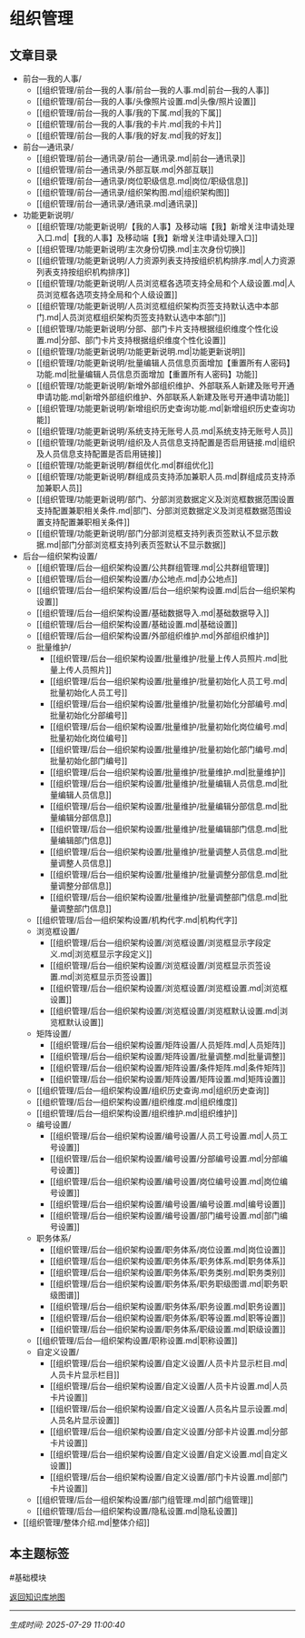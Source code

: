 # 组织管理

## 文章目录
- 前台—我的人事/
  - [[组织管理/前台—我的人事/前台—我的人事.md|前台—我的人事]]
  - [[组织管理/前台—我的人事/头像照片设置.md|头像/照片设置]]
  - [[组织管理/前台—我的人事/我的下属.md|我的下属]]
  - [[组织管理/前台—我的人事/我的卡片.md|我的卡片]]
  - [[组织管理/前台—我的人事/我的好友.md|我的好友]]
- 前台—通讯录/
  - [[组织管理/前台—通讯录/前台—通讯录.md|前台—通讯录]]
  - [[组织管理/前台—通讯录/外部互联.md|外部互联]]
  - [[组织管理/前台—通讯录/岗位职级信息.md|岗位/职级信息]]
  - [[组织管理/前台—通讯录/组织架构图.md|组织架构图]]
  - [[组织管理/前台—通讯录/通讯录.md|通讯录]]
- 功能更新说明/
  - [[组织管理/功能更新说明/【我的人事】及移动端【我】新增关注申请处理入口.md|【我的人事】及移动端【我】新增关注申请处理入口]]
  - [[组织管理/功能更新说明/主次身份切换.md|主次身份切换]]
  - [[组织管理/功能更新说明/人力资源列表支持按组织机构排序.md|人力资源列表支持按组织机构排序]]
  - [[组织管理/功能更新说明/人员浏览框各选项支持全局和个人级设置.md|人员浏览框各选项支持全局和个人级设置]]
  - [[组织管理/功能更新说明/人员浏览框组织架构页签支持默认选中本部门.md|人员浏览框组织架构页签支持默认选中本部门]]
  - [[组织管理/功能更新说明/分部、部门卡片支持根据组织维度个性化设置.md|分部、部门卡片支持根据组织维度个性化设置]]
  - [[组织管理/功能更新说明/功能更新说明.md|功能更新说明]]
  - [[组织管理/功能更新说明/批量编辑人员信息页面增加【重置所有人密码】功能.md|批量编辑人员信息页面增加【重置所有人密码】功能]]
  - [[组织管理/功能更新说明/新增外部组织维护、外部联系人新建及账号开通申请功能.md|新增外部组织维护、外部联系人新建及账号开通申请功能]]
  - [[组织管理/功能更新说明/新增组织历史查询功能.md|新增组织历史查询功能]]
  - [[组织管理/功能更新说明/系统支持无账号人员.md|系统支持无账号人员]]
  - [[组织管理/功能更新说明/组织及人员信息支持配置是否启用链接.md|组织及人员信息支持配置是否启用链接]]
  - [[组织管理/功能更新说明/群组优化.md|群组优化]]
  - [[组织管理/功能更新说明/群组成员支持添加兼职人员.md|群组成员支持添加兼职人员]]
  - [[组织管理/功能更新说明/部门、分部浏览数据定义及浏览框数据范围设置支持配置兼职相关条件.md|部门、分部浏览数据定义及浏览框数据范围设置支持配置兼职相关条件]]
  - [[组织管理/功能更新说明/部门分部浏览框支持列表页签默认不显示数据.md|部门分部浏览框支持列表页签默认不显示数据]]
- 后台—组织架构设置/
  - [[组织管理/后台—组织架构设置/公共群组管理.md|公共群组管理]]
  - [[组织管理/后台—组织架构设置/办公地点.md|办公地点]]
  - [[组织管理/后台—组织架构设置/后台—组织架构设置.md|后台—组织架构设置]]
  - [[组织管理/后台—组织架构设置/基础数据导入.md|基础数据导入]]
  - [[组织管理/后台—组织架构设置/基础设置.md|基础设置]]
  - [[组织管理/后台—组织架构设置/外部组织维护.md|外部组织维护]]
  - 批量维护/
    - [[组织管理/后台—组织架构设置/批量维护/批量上传人员照片.md|批量上传人员照片]]
    - [[组织管理/后台—组织架构设置/批量维护/批量初始化人员工号.md|批量初始化人员工号]]
    - [[组织管理/后台—组织架构设置/批量维护/批量初始化分部编号.md|批量初始化分部编号]]
    - [[组织管理/后台—组织架构设置/批量维护/批量初始化岗位编号.md|批量初始化岗位编号]]
    - [[组织管理/后台—组织架构设置/批量维护/批量初始化部门编号.md|批量初始化部门编号]]
    - [[组织管理/后台—组织架构设置/批量维护/批量维护.md|批量维护]]
    - [[组织管理/后台—组织架构设置/批量维护/批量编辑人员信息.md|批量编辑人员信息]]
    - [[组织管理/后台—组织架构设置/批量维护/批量编辑分部信息.md|批量编辑分部信息]]
    - [[组织管理/后台—组织架构设置/批量维护/批量编辑部门信息.md|批量编辑部门信息]]
    - [[组织管理/后台—组织架构设置/批量维护/批量调整人员信息.md|批量调整人员信息]]
    - [[组织管理/后台—组织架构设置/批量维护/批量调整分部信息.md|批量调整分部信息]]
    - [[组织管理/后台—组织架构设置/批量维护/批量调整部门信息.md|批量调整部门信息]]
  - [[组织管理/后台—组织架构设置/机构代字.md|机构代字]]
  - 浏览框设置/
    - [[组织管理/后台—组织架构设置/浏览框设置/浏览框显示字段定义.md|浏览框显示字段定义]]
    - [[组织管理/后台—组织架构设置/浏览框设置/浏览框显示页签设置.md|浏览框显示页签设置]]
    - [[组织管理/后台—组织架构设置/浏览框设置/浏览框设置.md|浏览框设置]]
    - [[组织管理/后台—组织架构设置/浏览框设置/浏览框默认设置.md|浏览框默认设置]]
  - 矩阵设置/
    - [[组织管理/后台—组织架构设置/矩阵设置/人员矩阵.md|人员矩阵]]
    - [[组织管理/后台—组织架构设置/矩阵设置/批量调整.md|批量调整]]
    - [[组织管理/后台—组织架构设置/矩阵设置/条件矩阵.md|条件矩阵]]
    - [[组织管理/后台—组织架构设置/矩阵设置/矩阵设置.md|矩阵设置]]
  - [[组织管理/后台—组织架构设置/组织历史查询.md|组织历史查询]]
  - [[组织管理/后台—组织架构设置/组织维度.md|组织维度]]
  - [[组织管理/后台—组织架构设置/组织维护.md|组织维护]]
  - 编号设置/
    - [[组织管理/后台—组织架构设置/编号设置/人员工号设置.md|人员工号设置]]
    - [[组织管理/后台—组织架构设置/编号设置/分部编号设置.md|分部编号设置]]
    - [[组织管理/后台—组织架构设置/编号设置/岗位编号设置.md|岗位编号设置]]
    - [[组织管理/后台—组织架构设置/编号设置/编号设置.md|编号设置]]
    - [[组织管理/后台—组织架构设置/编号设置/部门编号设置.md|部门编号设置]]
  - 职务体系/
    - [[组织管理/后台—组织架构设置/职务体系/岗位设置.md|岗位设置]]
    - [[组织管理/后台—组织架构设置/职务体系/职务体系.md|职务体系]]
    - [[组织管理/后台—组织架构设置/职务体系/职务类别.md|职务类别]]
    - [[组织管理/后台—组织架构设置/职务体系/职务职级图谱.md|职务职级图谱]]
    - [[组织管理/后台—组织架构设置/职务体系/职务设置.md|职务设置]]
    - [[组织管理/后台—组织架构设置/职务体系/职等设置.md|职等设置]]
    - [[组织管理/后台—组织架构设置/职务体系/职级设置.md|职级设置]]
  - [[组织管理/后台—组织架构设置/职称设置.md|职称设置]]
  - 自定义设置/
    - [[组织管理/后台—组织架构设置/自定义设置/人员卡片显示栏目.md|人员卡片显示栏目]]
    - [[组织管理/后台—组织架构设置/自定义设置/人员卡片设置.md|人员卡片设置]]
    - [[组织管理/后台—组织架构设置/自定义设置/人员名片显示设置.md|人员名片显示设置]]
    - [[组织管理/后台—组织架构设置/自定义设置/分部卡片设置.md|分部卡片设置]]
    - [[组织管理/后台—组织架构设置/自定义设置/自定义设置.md|自定义设置]]
    - [[组织管理/后台—组织架构设置/自定义设置/部门卡片设置.md|部门卡片设置]]
  - [[组织管理/后台—组织架构设置/部门组管理.md|部门组管理]]
  - [[组织管理/后台—组织架构设置/隐私设置.md|隐私设置]]
- [[组织管理/整体介绍.md|整体介绍]]

## 本主题标签
#基础模块 

[返回知识库地图](知识库地图.md)

---
*生成时间: 2025-07-29 11:00:40*
